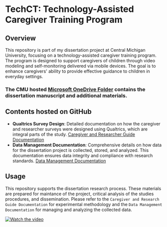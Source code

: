 # TechCT: Technology-Assisted Caregiver Training Program

## Overview

This repository is part of my dissertation project at Central Michigan University, focusing on a technology-assisted caregiver training program. The program is designed to support caregivers of children through video modeling and self-monitoring delivered via mobile devices. The goal is to enhance caregivers' ability to provide effective guidance to children in everyday settings.

### The CMU hosted [Microsoft OneDrive Folder](https://centralmichigan-my.sharepoint.com/:f:/g/personal/wyse1r_cmich_edu/EnaH_Fhq2xdMs1gMar-lHvcBcHWQg2roc8m5snezCCKLUg?e=qp7JiI) contains the dissertation manuscript and additional materials.

## Contents hosted on GitHub

- **Qualtrics Survey Design**: Detailed documentation on how the caregiver and researcher surveys were designed using Qualtrics, which are integral parts of the study. [Caregiver and Researcher Guide Documentation](https://github.com/rdwyse/TechCT/blob/main/TechCT%20-%20%20Caregiver%20and%20Researcher%20Guide%20Documentation.md)
- **Data Management Documentation**: Comprehensive details on how data for the dissertation project is collected, stored, and analyzed. This documentation ensures data integrity and compliance with research standards. [Data Management Documentation](https://github.com/rdwyse/TechCT/blob/main/TechCT%20-%20Data%20Management%20Documentation.md)

## Usage

This repository supports the dissertation research process. These materials are prepared for maintance of the project, critical analysis of the studies procedures, and dissemination. Please refer to the `Caregiver and Research Guide Documentation` for experimental methodology and the `Data Management Documentation` for managing and analyzing the collected data.



[![Watch the video](https://www.wyseeyesphoto.com/store/Dissertation/3minVIdcaption.jpg)](https://www.wyseeyesphoto.com/store/Dissertation/Training%20Overview%203%20min%20lo%20res.mp4)

